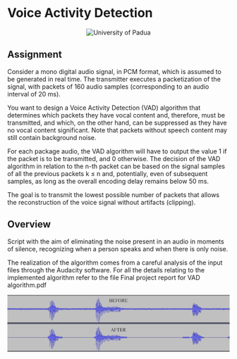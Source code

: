 # Voice Activity Detection

<p align="center">
    <img src="https://www.unidformazione.com/wp-content/uploads/2018/04/unipd-universita-di-padova.png" width="250" alt="University of Padua"/>
</p>

## Assignment

Consider a mono digital audio signal, in PCM format, which is assumed to be generated in real time. The transmitter executes a packetization of the signal, with packets of 160 audio samples (corresponding to an audio interval of 20 ms).

You want to design a Voice Activity Detection (VAD) algorithm that determines which packets they have vocal content and, therefore, must be transmitted, and which, on the other hand, can be suppressed as they have no vocal content significant. Note that packets without speech content may still contain background noise.

For each package audio, the VAD algorithm will have to output the value 1 if the packet is to be transmitted, and 0 otherwise. The decision of the VAD algorithm in relation to the n-th packet can be based on the signal samples of all the previous packets k ≤ n and, potentially, even of subsequent samples, as long as the overall encoding delay remains below 50 ms.

The goal is to transmit the lowest possible number of packets that allows the reconstruction of the voice signal without artifacts (clipping).

## Overview

Script with the aim of eliminating the noise present in an audio in moments of silence, recognizing when a person speaks and when there is only noise.

The realization of the algorithm comes from a careful analysis of the input files through the Audacity software. For all the details relating to the implemented algorithm refer to the file Final project report for VAD algorithm.pdf

<p align="center">
 <a href="https://github.com/pietrovalente/Voice-Activity-Detection-multimedia/blob/main/images/Sample1.png"><https://github.com/pietrovalente/Voice-Activity-Detection-multimedia/blob/main/images/Sample1.png" alt="" width="600px"></a>
</p>

<p align="center">
 <a href="https://github.com/pietrovalente/Voice-Activity-Detection-multimedia/blob/main/images/Sample2.png"><img src="https://github.com/pietrovalente/Voice-Activity-Detection-multimedia/blob/main/images/Sample2.png" alt="" width="600px"></a>
</p>
